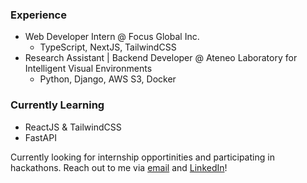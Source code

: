 ### Experience
- Web Developer Intern @ Focus Global Inc.
  - TypeScript, NextJS, TailwindCSS
- Research Assistant | Backend Developer @ Ateneo Laboratory for Intelligent Visual Environments
  - Python, Django, AWS S3, Docker

### Currently Learning
- ReactJS & TailwindCSS
- FastAPI

Currently looking for internship opportinities and participating in hackathons. Reach out to me via [email](mailto:maxcacacho@gmail.com) and [LinkedIn](https://www.linkedin.com/in/maxcacacho/)!
<!--
**jeanmaxcacacho/jeanmaxcacacho** is a ✨ _special_ ✨ repository because its `README.md` (this file) appears on your GitHub profile.

Here are some ideas to get you started:

- 🔭 I’m currently working on ...
- 🌱 I’m currently learning ...
- 👯 I’m looking to collaborate on ...
- 🤔 I’m looking for help with ...
- 💬 Ask me about ...
- 📫 How to reach me: ...
- 😄 Pronouns: ...
- ⚡ Fun fact: ...
-->
